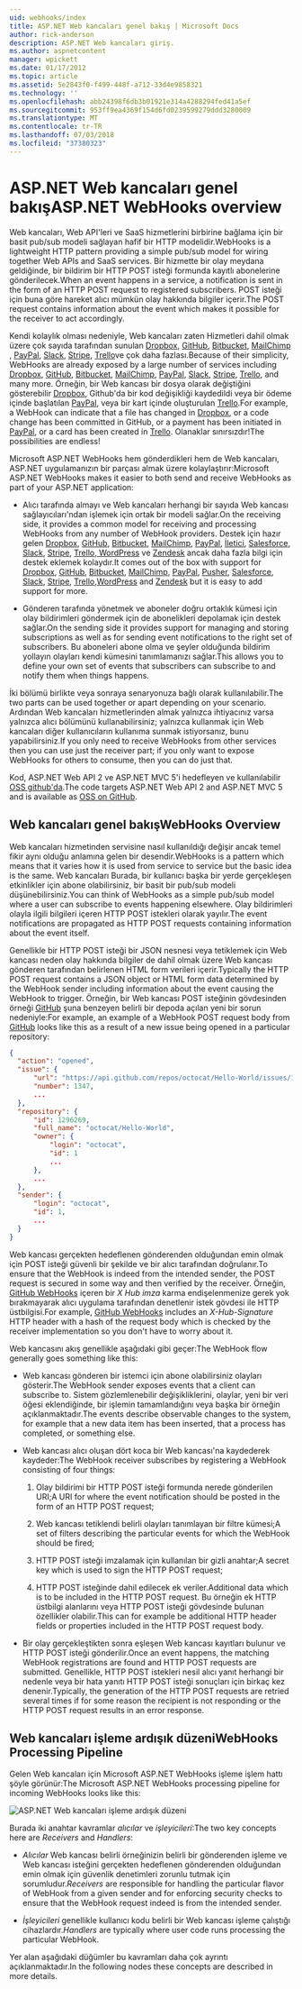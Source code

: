 ```yaml
---
uid: webhooks/index
title: ASP.NET Web kancaları genel bakış | Microsoft Docs
author: rick-anderson
description: ASP.NET Web kancaları giriş.
ms.author: aspnetcontent
manager: wpickett
ms.date: 01/17/2012
ms.topic: article
ms.assetid: 5e2843f0-f499-448f-a712-33d4e9858321
ms.technology: ''
ms.openlocfilehash: abb24398f6db3b01921e314a4288294fed41a5ef
ms.sourcegitcommit: 953ff9ea4369f154d6fd0239599279ddd3280009
ms.translationtype: MT
ms.contentlocale: tr-TR
ms.lasthandoff: 07/03/2018
ms.locfileid: "37380323"
---
```

# <a name="aspnet-webhooks-overview"></a><span data-ttu-id="0cfe6-103">ASP.NET Web kancaları genel bakış</span><span class="sxs-lookup"><span data-stu-id="0cfe6-103">ASP.NET WebHooks overview</span></span>

<span data-ttu-id="0cfe6-104">Web kancaları, Web API'leri ve SaaS hizmetlerini birbirine bağlama için bir basit pub/sub modeli sağlayan hafif bir HTTP modelidir.</span><span class="sxs-lookup"><span data-stu-id="0cfe6-104">WebHooks is a lightweight HTTP pattern providing a simple pub/sub model for wiring together Web APIs and SaaS services.</span></span> <span data-ttu-id="0cfe6-105">Bir hizmette bir olay meydana geldiğinde, bir bildirim bir HTTP POST isteği formunda kayıtlı abonelerine gönderilecek.</span><span class="sxs-lookup"><span data-stu-id="0cfe6-105">When an event happens in a service, a notification is sent in the form of an HTTP POST request to registered subscribers.</span></span> <span data-ttu-id="0cfe6-106">POST isteği için buna göre hareket alıcı mümkün olay hakkında bilgiler içerir.</span><span class="sxs-lookup"><span data-stu-id="0cfe6-106">The POST request contains information about the event which makes it possible for the receiver to act accordingly.</span></span>

<span data-ttu-id="0cfe6-107">Kendi kolaylık olması nedeniyle, Web kancaları zaten Hizmetleri dahil olmak üzere çok sayıda tarafından sunulan [Dropbox](http://dropbox.com/), [GitHub](http://www.github.com/), [Bitbucket](https://bitbucket.org/), [MailChimp ](http://www.mailchimp.com/), [PayPal](http://www.paypal.com/), [Slack](http://www.slack.com), [Stripe](http://www.stripe.com), [Trello](http://www.trello.com/)ve çok daha fazlası.</span><span class="sxs-lookup"><span data-stu-id="0cfe6-107">Because of their simplicity, WebHooks are already exposed by a large number of services including [Dropbox](http://dropbox.com/), [GitHub](http://www.github.com/), [Bitbucket](https://bitbucket.org/), [MailChimp](http://www.mailchimp.com/), [PayPal](http://www.paypal.com/), [Slack](http://www.slack.com), [Stripe](http://www.stripe.com), [Trello](http://www.trello.com/), and many more.</span></span> <span data-ttu-id="0cfe6-108">Örneğin, bir Web kancası bir dosya olarak değiştiğini gösterebilir [Dropbox](http://dropbox.com/), Github'da bir kod değişikliği kaydedildi veya bir ödeme içinde başlatılan [PayPal](http://www.paypal.com/), veya bir kart içinde oluşturulan [ Trello](http://www.trello.com/).</span><span class="sxs-lookup"><span data-stu-id="0cfe6-108">For example, a WebHook can indicate that a file has changed in [Dropbox](http://dropbox.com/), or a code change has been committed in GitHub, or a payment has been initiated in [PayPal](http://www.paypal.com/), or a card has been created in [Trello](http://www.trello.com/).</span></span> <span data-ttu-id="0cfe6-109">Olanaklar sınırsızdır!</span><span class="sxs-lookup"><span data-stu-id="0cfe6-109">The possibilities are endless!</span></span>

<span data-ttu-id="0cfe6-110">Microsoft ASP.NET WebHooks hem gönderdikleri hem de Web kancaları, ASP.NET uygulamanızın bir parçası almak üzere kolaylaştırır:</span><span class="sxs-lookup"><span data-stu-id="0cfe6-110">Microsoft ASP.NET WebHooks makes it easier to both send and receive WebHooks as part of your ASP.NET application:</span></span>

* <span data-ttu-id="0cfe6-111">Alıcı tarafında almayı ve Web kancaları herhangi bir sayıda Web kancası sağlayıcıları'ndan işlemek için ortak bir modeli sağlar.</span><span class="sxs-lookup"><span data-stu-id="0cfe6-111">On the receiving side, it provides a common model for receiving and processing WebHooks from any number of WebHook providers.</span></span> <span data-ttu-id="0cfe6-112">Destek için hazır gelen [Dropbox](http://dropbox.com/), [GitHub](http://www.github.com/), [Bitbucket](https://bitbucket.org/), [MailChimp](http://www.mailchimp.com/), [PayPal](http://www.paypal.com/), [İletici](http://www.pusher.com), [Salesforce](http://www.salesforce.com), [Slack](http://www.slack.com), [Stripe](http://www.stripe.com), [Trello](http://www.trello.com/),[ WordPress](http://www.wordpress.com) ve [Zendesk](https://www.zendesk.com/) ancak daha fazla bilgi için destek eklemek kolaydır.</span><span class="sxs-lookup"><span data-stu-id="0cfe6-112">It comes out of the box with support for [Dropbox](http://dropbox.com/), [GitHub](http://www.github.com/), [Bitbucket](https://bitbucket.org/), [MailChimp](http://www.mailchimp.com/), [PayPal](http://www.paypal.com/), [Pusher](http://www.pusher.com), [Salesforce](http://www.salesforce.com), [Slack](http://www.slack.com), [Stripe](http://www.stripe.com), [Trello](http://www.trello.com/),[WordPress](http://www.wordpress.com) and [Zendesk](https://www.zendesk.com/) but it is easy to add support for more.</span></span>

* <span data-ttu-id="0cfe6-113">Gönderen tarafında yönetmek ve aboneler doğru ortaklık kümesi için olay bildirimleri göndermek için de abonelikleri depolamak için destek sağlar.</span><span class="sxs-lookup"><span data-stu-id="0cfe6-113">On the sending side it provides support for managing and storing subscriptions as well as for sending event notifications to the right set of subscribers.</span></span> <span data-ttu-id="0cfe6-114">Bu aboneleri abone olma ve şeyler olduğunda bildirim yollayın olayları kendi kümesini tanımlamanızı sağlar.</span><span class="sxs-lookup"><span data-stu-id="0cfe6-114">This allows you to define your own set of events that subscribers can subscribe to and notify them when things happens.</span></span>

<span data-ttu-id="0cfe6-115">İki bölümü birlikte veya sonraya senaryonuza bağlı olarak kullanılabilir.</span><span class="sxs-lookup"><span data-stu-id="0cfe6-115">The two parts can be used together or apart depending on your scenario.</span></span> <span data-ttu-id="0cfe6-116">Ardından Web kancaları hizmetlerinden almak yalnızca ihtiyacınız varsa yalnızca alıcı bölümünü kullanabilirsiniz; yalnızca kullanmak için Web kancaları diğer kullanıcıların kullanıma sunmak istiyorsanız, bunu yapabilirsiniz.</span><span class="sxs-lookup"><span data-stu-id="0cfe6-116">If you only need to receive WebHooks from other services then you can use just the receiver part; if you only want to expose WebHooks for others to consume, then you can do just that.</span></span>

<span data-ttu-id="0cfe6-117">Kod, ASP.NET Web API 2 ve ASP.NET MVC 5'i hedefleyen ve kullanılabilir [OSS github'da](https://github.com/aspnet/WebHooks).</span><span class="sxs-lookup"><span data-stu-id="0cfe6-117">The code targets ASP.NET Web API 2 and ASP.NET MVC 5 and is available as [OSS on GitHub](https://github.com/aspnet/WebHooks).</span></span>

## <a name="webhooks-overview"></a><span data-ttu-id="0cfe6-118">Web kancaları genel bakış</span><span class="sxs-lookup"><span data-stu-id="0cfe6-118">WebHooks Overview</span></span>

<span data-ttu-id="0cfe6-119">Web kancaları hizmetinden servisine nasıl kullanıldığı değişir ancak temel fikir aynı olduğu anlamına gelen bir desendir.</span><span class="sxs-lookup"><span data-stu-id="0cfe6-119">WebHooks is a pattern which means that it varies how it is used from service to service but the basic idea is the same.</span></span> <span data-ttu-id="0cfe6-120">Web kancaları Burada, bir kullanıcı başka bir yerde gerçekleşen etkinlikler için abone olabilirsiniz, bir basit bir pub/sub modeli düşünebilirsiniz.</span><span class="sxs-lookup"><span data-stu-id="0cfe6-120">You can think of WebHooks as a simple pub/sub model where a user can subscribe to events happening elsewhere.</span></span> <span data-ttu-id="0cfe6-121">Olay bildirimleri olayla ilgili bilgileri içeren HTTP POST istekleri olarak yayılır.</span><span class="sxs-lookup"><span data-stu-id="0cfe6-121">The event notifications are propagated as HTTP POST requests containing information about the event itself.</span></span>

<span data-ttu-id="0cfe6-122">Genellikle bir HTTP POST isteği bir JSON nesnesi veya tetiklemek için Web kancası neden olay hakkında bilgiler de dahil olmak üzere Web kancası gönderen tarafından belirlenen HTML form verileri içerir.</span><span class="sxs-lookup"><span data-stu-id="0cfe6-122">Typically the HTTP POST request contains a JSON object or HTML form data determined by the WebHook sender including information about the event causing the WebHook to trigger.</span></span> <span data-ttu-id="0cfe6-123">Örneğin, bir Web kancası POST isteğinin gövdesinden örneği [GitHub](http://www.github.com/) şuna benzeyen belirli bir depoda açılan yeni bir sorun nedeniyle:</span><span class="sxs-lookup"><span data-stu-id="0cfe6-123">For example, an example of a WebHook POST request body from [GitHub](http://www.github.com/) looks like this as a result of a new issue being opened in a particular repository:</span></span>

```json
{
  "action": "opened",
  "issue": {
      "url": "https://api.github.com/repos/octocat/Hello-World/issues/1347",
      "number": 1347,
      ...
  },
  "repository": {
      "id": 1296269,
      "full_name": "octocat/Hello-World",
      "owner": {
          "login": "octocat",
          "id": 1
          ...
      },
      ...
  },
  "sender": {
      "login": "octocat",
      "id": 1,
      ...
  }
}
```

<span data-ttu-id="0cfe6-124">Web kancası gerçekten hedeflenen gönderenden olduğundan emin olmak için POST isteği güvenli bir şekilde ve bir alıcı tarafından doğrulanır.</span><span class="sxs-lookup"><span data-stu-id="0cfe6-124">To ensure that the WebHook is indeed from the intended sender, the POST request is secured in some way and then verified by the receiver.</span></span> <span data-ttu-id="0cfe6-125">Örneğin, [GitHub WebHooks](https://developer.github.com/webhooks/) içeren bir *X Hub imza* karma endişelenmenize gerek yok bırakmayarak alıcı uygulama tarafından denetlenir istek gövdesi ile HTTP üstbilgisi.</span><span class="sxs-lookup"><span data-stu-id="0cfe6-125">For example, [GitHub WebHooks](https://developer.github.com/webhooks/) includes an *X-Hub-Signature* HTTP header with a hash of the request body which is checked by the receiver implementation so you don't have to worry about it.</span></span>

<span data-ttu-id="0cfe6-126">Web kancasını akış genellikle aşağıdaki gibi geçer:</span><span class="sxs-lookup"><span data-stu-id="0cfe6-126">The WebHook flow generally goes something like this:</span></span>

* <span data-ttu-id="0cfe6-127">Web kancası gönderen bir istemci için abone olabilirsiniz olayları gösterir.</span><span class="sxs-lookup"><span data-stu-id="0cfe6-127">The WebHook sender exposes events that a client can subscribe to.</span></span> <span data-ttu-id="0cfe6-128">Sistem gözlemlenebilir değişikliklerini, olaylar, yeni bir veri öğesi eklendiğinde, bir işlemin tamamlandığını veya başka bir örneğin açıklanmaktadır.</span><span class="sxs-lookup"><span data-stu-id="0cfe6-128">The events describe observable changes to the system, for example that a new data item has been inserted, that a process has completed, or something else.</span></span>

* <span data-ttu-id="0cfe6-129">Web kancası alıcı oluşan dört koca bir Web kancası'na kaydederek kaydeder:</span><span class="sxs-lookup"><span data-stu-id="0cfe6-129">The WebHook receiver subscribes by registering a WebHook consisting of four things:</span></span>

     1. <span data-ttu-id="0cfe6-130">Olay bildirimi bir HTTP POST isteği formunda nerede gönderilen URI;</span><span class="sxs-lookup"><span data-stu-id="0cfe6-130">A URI for where the event notification should be posted in the form of an HTTP POST request;</span></span>

     2. <span data-ttu-id="0cfe6-131">Web kancası tetiklendi belirli olayları tanımlayan bir filtre kümesi;</span><span class="sxs-lookup"><span data-stu-id="0cfe6-131">A set of filters describing the particular events for which the WebHook should be fired;</span></span>

     3. <span data-ttu-id="0cfe6-132">HTTP POST isteği imzalamak için kullanılan bir gizli anahtar;</span><span class="sxs-lookup"><span data-stu-id="0cfe6-132">A secret key which is used to sign the HTTP POST request;</span></span>

     4. <span data-ttu-id="0cfe6-133">HTTP POST isteğinde dahil edilecek ek veriler.</span><span class="sxs-lookup"><span data-stu-id="0cfe6-133">Additional data which is to be included in the HTTP POST request.</span></span> <span data-ttu-id="0cfe6-134">Bu örneğin ek HTTP üstbilgi alanlarını veya HTTP POST isteği gövdesinde bulunan özellikler olabilir.</span><span class="sxs-lookup"><span data-stu-id="0cfe6-134">This can for example be additional HTTP header fields or properties included in the HTTP POST request body.</span></span>

* <span data-ttu-id="0cfe6-135">Bir olay gerçekleştikten sonra eşleşen Web kancası kayıtları bulunur ve HTTP POST isteği gönderilir.</span><span class="sxs-lookup"><span data-stu-id="0cfe6-135">Once an event happens, the matching WebHook registrations are found and HTTP POST requests are submitted.</span></span> <span data-ttu-id="0cfe6-136">Genellikle, HTTP POST istekleri nesil alıcı yanıt herhangi bir nedenle veya bir hata yanıtı HTTP POST isteği sonuçları için birkaç kez denenir.</span><span class="sxs-lookup"><span data-stu-id="0cfe6-136">Typically, the generation of the HTTP POST requests are retried several times if for some reason the recipient is not responding or the HTTP POST request results in an error response.</span></span>

## <a name="webhooks-processing-pipeline"></a><span data-ttu-id="0cfe6-137">Web kancaları işleme ardışık düzeni</span><span class="sxs-lookup"><span data-stu-id="0cfe6-137">WebHooks Processing Pipeline</span></span>

<span data-ttu-id="0cfe6-138">Gelen Web kancaları için Microsoft ASP.NET WebHooks işleme işlem hattı şöyle görünür:</span><span class="sxs-lookup"><span data-stu-id="0cfe6-138">The Microsoft ASP.NET WebHooks processing pipeline for incoming WebHooks looks like this:</span></span>

![ASP.NET Web kancaları işleme ardışık düzeni](_static/WebHookReceivers.png)

<span data-ttu-id="0cfe6-140">Burada iki anahtar kavramlar *alıcılar* ve *işleyicileri*:</span><span class="sxs-lookup"><span data-stu-id="0cfe6-140">The two key concepts here are *Receivers* and *Handlers*:</span></span>

* <span data-ttu-id="0cfe6-141">*Alıcılar* Web kancası belirli örneğinizin belirli bir gönderenden işleme ve Web kancası isteğini gerçekten hedeflenen gönderenden olduğundan emin olmak için güvenlik denetimleri zorunlu tutmak için sorumludur.</span><span class="sxs-lookup"><span data-stu-id="0cfe6-141">*Receivers* are responsible for handling the particular flavor of WebHook from a given sender and for enforcing security checks to ensure that the WebHook request indeed is from the intended sender.</span></span>

* <span data-ttu-id="0cfe6-142">*İşleyicileri* genellikle kullanıcı kodu belirli bir Web kancası işleme çalıştığı cihazlardır.</span><span class="sxs-lookup"><span data-stu-id="0cfe6-142">*Handlers* are typically where user code runs processing the particular WebHook.</span></span>

<span data-ttu-id="0cfe6-143">Yer alan aşağıdaki düğümler bu kavramları daha çok ayrıntı açıklanmaktadır.</span><span class="sxs-lookup"><span data-stu-id="0cfe6-143">In the following nodes these concepts are described in more details.</span></span>

